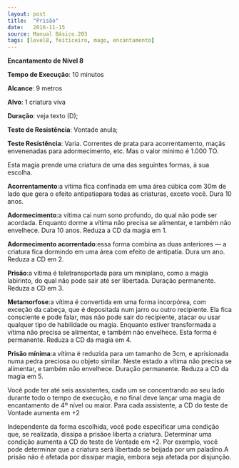 ```yaml
---
layout: post
title:  "Prisão"
date:   2016-11-15
source: Manual Básico.203
tags: [level8, feiticeiro, mago, encantamento]
---
```


**Encantamento de Nível 8**

**Tempo de Execução**: 10 minutos

**Alcance**: 9 metros

**Alvo**: 1 criatura viva

**Duração**: veja texto (D);

**Teste de Resistência**: Vontade anula;

**Teste Resistência**: Varia. Correntes de prata para acorrentamento, maçãs envenenadas para adormecimento, etc. Mas o valor mínimo é 1.000 TO.

Esta magia prende uma criatura de uma das seguintes formas, à sua escolha.

**Acorrentamento**:a vítima fica confinada em uma área cúbica com 30m de lado que gera o efeito antipatiapara todas as criaturas, exceto você. 
Dura 10 anos.

**Adormecimento**:a vítima cai num sono profundo, do qual não pode ser acordada. 
Enquanto dorme a vítima não precisa se alimentar, e também não envelhece. Dura 10 anos. Reduza a CD da magia em 1.

**Adormecimento acorrentado**:essa forma combina as duas anteriores — a criatura fica dormindo em uma área com efeito de antipatia. Dura um ano. Reduza a CD em 2.

**Prisão**:a vítima é teletransportada para um miniplano, como a magia labirinto, do qual não pode sair até ser libertada. Duração permanente. Reduza a CD em 3.

**Metamorfose**:a vítima é convertida em uma forma incorpórea, com exceção da cabeça, que é depositada num jarro ou outro recipiente. Ela fica consciente e pode falar, mas não pode sair do recipiente, atacar ou usar qualquer tipo de habilidade ou magia. 
Enquanto estiver transformada a vítima não precisa se alimentar, e também não envelhece. Esta forma é permanente. Reduza a CD da magia em 4.

**Prisão mínima**:a vítima é reduzida para um tamanho de 3cm, e aprisionada numa pedra preciosa ou objeto similar. Neste estado a vítima não precisa se alimentar, e também não envelhece. Duração permanente. Reduza a CD da magia em 5.

Você pode ter até seis assistentes, cada um se concentrando ao seu lado durante todo o tempo de execução, e no final deve lançar uma magia de encantamento de 4º nível ou maior. Para cada assistente, a CD do teste de Vontade aumenta em +2

Independente da forma escolhida, você pode especificar uma condição que, se realizada, dissipa a prisãoe liberta a criatura. Determinar uma condição aumenta a CD do teste de Vontade em +2. Por exemplo, você pode determinar que a criatura  será libertada se beijada por um paladino.A prisão não é afetada por dissipar magia, embora seja afetada por disjunção.